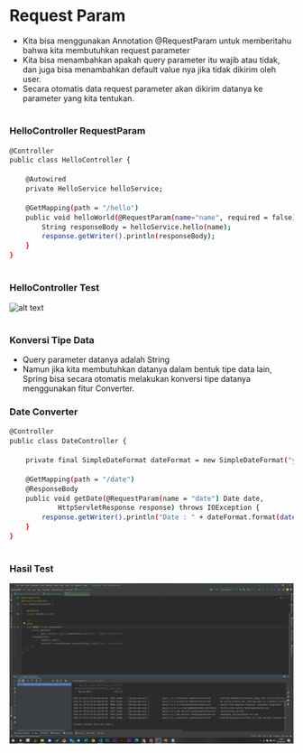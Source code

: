 # Request Param
- Kita bisa menggunakan Annotation @RequestParam untuk memberitahu bahwa kita membutuhkan request parameter
- Kita bisa menambahkan apakah query parameter itu wajib atau tidak, dan juga bisa menambahkan default value nya jika tidak dikirim oleh user.
- Secara otomatis data request parameter akan dikirim datanya ke parameter yang kita tentukan.

#
### HelloController RequestParam
```sh
@Controller
public class HelloController {

    @Autowired
    private HelloService helloService;

    @GetMapping(path = "/hello")
    public void helloWorld(@RequestParam(name="name", required = false) String name, HttpServletResponse response) throws IOException {
        String responseBody = helloService.hello(name);
        response.getWriter().println(responseBody);
    }
}
```

#
### HelloController Test
![alt text](image.png)


#
### Konversi Tipe Data
- Query parameter datanya adalah String
- Namun jika kita membutuhkan datanya dalam bentuk tipe data lain, Spring bisa secara otomatis melakukan konversi tipe datanya menggunakan fitur Converter.

### Date Converter
```sh
@Controller
public class DateController {

    private final SimpleDateFormat dateFormat = new SimpleDateFormat("yyyyMMdd");

    @GetMapping(path = "/date")
    @ResponseBody
    public void getDate(@RequestParam(name = "date") Date date,
            HttpServletResponse response) throws IOException {
        response.getWriter().println("Date : " + dateFormat.format(date));
    }
}
```

#
### Hasil Test
![](img/7.3.png)

